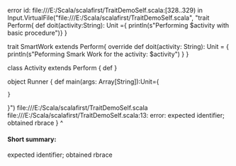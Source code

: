 error id: file:///E:/Scala/scalafirst/TraitDemoSelf.scala:[328..329) in Input.VirtualFile("file:///E:/Scala/scalafirst/TraitDemoSelf.scala", "trait Perform{
    def doit(activity:String): Unit ={ println(s"Performing $activity with basic procedure")}
}

trait SmartWork extends Perform{
    override def doit(activity: String): Unit = {
        println(s"Peforming Smark Work for the activity: $activity")
    }
}

class Activity extends Perform  {
    def 
}

object Runner {
    def main(args:  Array[String]):Unit={
           
    }
}")
file:///E:/Scala/scalafirst/TraitDemoSelf.scala
file:///E:/Scala/scalafirst/TraitDemoSelf.scala:13: error: expected identifier; obtained rbrace
}
^
#### Short summary: 

expected identifier; obtained rbrace